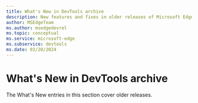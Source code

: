 ```yaml
---
title: What's New in DevTools archive
description: New features and fixes in older releases of Microsoft Edge DevTools.
author: MSEdgeTeam
ms.author: msedgedevrel
ms.topic: conceptual
ms.service: microsoft-edge
ms.subservice: devtools
ms.date: 03/20/2024
---
```

# What's New in DevTools archive

The What's New entries in this section cover older releases.
